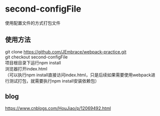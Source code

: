 # second-configFile
使用配置文件的方式打包文件 
 
## 使用方法    
git clone https://github.com/JEmbrace/webpack-practice.git     
git checkout second-configFile      
项目根目录下运行npm install    
浏览器打开index.html    
（可以执行npm install直接访问index.html，只是后续如果需要使用webpack进行测试打包，就需要执行npm install安装依赖包）    

## blog    
https://www.cnblogs.com/HouJiao/p/12069492.html